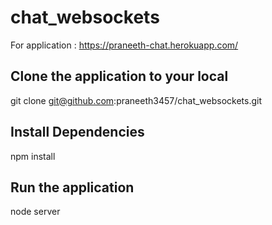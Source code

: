 # chat_websockets

For application : https://praneeth-chat.herokuapp.com/ 

## Clone the application to your local

git clone git@github.com:praneeth3457/chat_websockets.git

## Install Dependencies

npm install

## Run the application

node server
 


